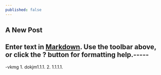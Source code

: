 ```yaml
---
published: false
---
```


###

## A New Post

Enter text in [Markdown](http://daringfireball.net/projects/markdown/). Use the toolbar above, or click the **?** button for formatting help.-----
-
-vkmg
1.
dokjm1.1.1.
2. 1.1.1.1.
